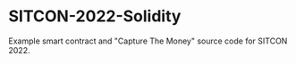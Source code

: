 # SITCON-2022-Solidity

Example smart contract and "Capture The Money" source code for SITCON 2022.

